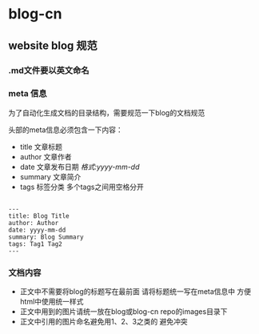 # blog-cn

## website blog 规范

### .md文件要以英文命名

### meta 信息

为了自动化生成文档的目录结构，需要规范一下blog的文档规范

头部的meta信息必须包含一下内容：

- title 文章标题
- author 文章作者
- date 文章发布日期 *格式:yyyy-mm-dd*
- summary 文章简介
- tags 标签分类 多个tags之间用空格分开

```

---
title: Blog Title
author: Author
date: yyyy-mm-dd
summary: Blog Summary
tags: Tag1 Tag2
---

```


### 文档内容

- 正文中不需要将blog的标题写在最前面 请将标题统一写在meta信息中 方便html中使用统一样式
- 正文中用到的图片请统一放在blog或blog-cn repo的images目录下
- 正文中引用的图片命名避免用1、2、3之类的 避免冲突